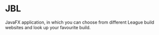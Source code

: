 # JBL
JavaFX application, in which you can choose from different League 
build websites and look up your favourite build. 